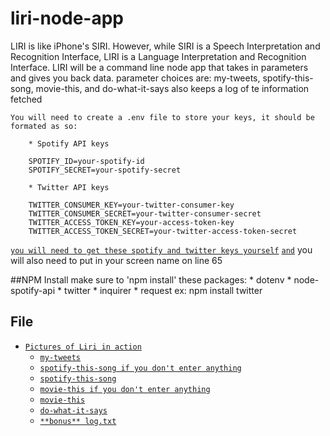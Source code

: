 # liri-node-app
 LIRI is like iPhone's SIRI. However, while SIRI is a Speech Interpretation and Recognition Interface, LIRI is a Language Interpretation and Recognition Interface. LIRI will be a command line node app that takes in parameters and gives you back data.
    parameter choices are: my-tweets, spotify-this-song, movie-this, and do-what-it-says
    also keeps a log of te information fetched

    You will need to create a .env file to store your keys, it should be formated as so:

        * Spotify API keys

        SPOTIFY_ID=your-spotify-id
        SPOTIFY_SECRET=your-spotify-secret

        * Twitter API keys

        TWITTER_CONSUMER_KEY=your-twitter-consumer-key
        TWITTER_CONSUMER_SECRET=your-twitter-consumer-secret
        TWITTER_ACCESS_TOKEN_KEY=your-access-token-key
        TWITTER_ACCESS_TOKEN_SECRET=your-twitter-access-token-secret
    
[`you will need to get these spotify and twitter keys yourself`](https://apps.twitter.com/app/new)
[`and`](https://beta.developer.spotify.com/dashboard/login)
    you will also need to put in your screen name on line 65

##NPM Install
    make sure to 'npm install' these packages:
        * dotenv
        * node-spotify-api
        * twitter
        * inquirer
        * request
    ex: npm install twitter


## File
* [`Pictures of Liri in action`](images/01-pic.png)
    * [`my-tweets`](images/02-pic_my-tweets.png)
    * [`spotify-this-song if you don't enter anything`](images/03-pic_spotify-this-song-blank.png)
    * [`spotify-this-song`](images/03-pic_spotify-this-song.png)
    * [`movie-this if you don't enter anything`](images/04-pic_movie-this-blank.png)
    * [`movie-this`](images/04-pic_movie-this.png)
    * [`do-what-it-says`](images/05-pic_do-what-it-says.png)
    * [`**bonus** log.txt`](images/06-pic_log.png)
    

